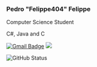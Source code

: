 ### Pedro "Felippe404" Felippe


Computer Science Student

C#, Java and C


[![Gmail Badge](https://img.shields.io/badge/-pedfelippe@gmail.com-00D69B?style=flat-square&logo=Gmail&logoColor=white&link=mailto:pedfelippe@gmail.com)](mailto:pedfelippe@gmail.com)
[<img src="https://img.shields.io/badge/linkedin-%230077B5.svg?&style=for-the-badge&logo=linkedin&logoColor=white" />](https://www.linkedin.com/in/pedro-felippe/)

![GitHub Status](https://github-readme-stats.vercel.app/api?username=pefelippe&show_icons=true&theme=dark)
